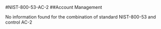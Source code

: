 #NIST-800-53-AC-2
##Account Management

No information found for the combination of standard NIST-800-53 and control AC-2
